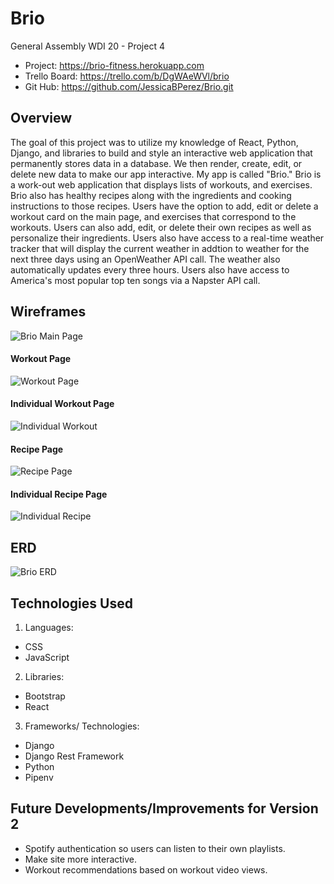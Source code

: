 # Brio

General Assembly WDI 20 - Project 4

- Project: https://brio-fitness.herokuapp.com
- Trello Board: https://trello.com/b/DgWAeWVl/brio
- Git Hub: https://github.com/JessicaBPerez/Brio.git

## Overview

The goal of this project was to utilize my knowledge of React, Python, Django, and libraries to build and style an interactive web application that permanently stores data in a database. We then render, create, edit, or delete new data to make our app interactive. My app is called "Brio." Brio is a work-out web application that displays lists of workouts, and exercises. Brio also has healthy recipes along with the ingredients and cooking instructions to those recipes. Users have the option to add, edit or delete a workout card on the main page, and exercises that correspond to the workouts. Users can also add, edit, or delete their own recipes as well as personalize their ingredients. Users also have access to a real-time weather tracker that will display the current weather in addtion to weather for the next three days using an OpenWeather API call. The weather also automatically updates every three hours. Users also have access to America's most popular top ten songs via a Napster API call.

## Wireframes
<img src= "images/Brio_Main.png" alt="Brio Main Page">

#### Workout Page
<img src= "images/Workout_Page.png" alt="Workout Page">

#### Individual Workout Page
<img src= "images/Individual_Workout.png" alt="Individual Workout">

#### Recipe Page
<img src= "images/Recipe_Page.png" alt="Recipe Page">

#### Individual Recipe Page
<img src= "images/Recipe_Show.png" alt="Individual Recipe">

## ERD
<img src= "images/Brio_ERD.png" alt="Brio ERD">

## Technologies Used

1. Languages:

- CSS
- JavaScript

2. Libraries:

- Bootstrap
- React

3. Frameworks/ Technologies:

- Django
- Django Rest Framework
- Python
- Pipenv

## Future Developments/Improvements for Version 2

- Spotify authentication so users can listen to their own playlists.
- Make site more interactive.
- Workout recommendations based on workout video views.